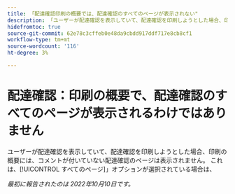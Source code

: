 ```yaml
---
title: 「配達確認印刷の概要では、配達確認のすべてのページが表示されない"
description: 「ユーザーが配達確認を表示していて、配達確認を印刷しようとした場合、印刷の概要には、コメントが付いていない配達確認のページは表示されません。 これは、上部のナビゲーションで「すべてのページ」オプションが選択されている場合でも発生します。
hidefromtoc: true
source-git-commit: 62e78c3cffeb0e48da9cbdd917ddf717e8cb8cf1
workflow-type: tm+mt
source-wordcount: '116'
ht-degree: 3%

---
```



# 配達確認：印刷の概要で、配達確認のすべてのページが表示されるわけではありません

<!--This article is on both WF and WFP TOCs-->

ユーザーが配達確認を表示していて、配達確認を印刷しようとした場合、印刷の概要には、コメントが付いていない配達確認のページは表示されません。 これは、[!UICONTROL すべてのページ]」オプションが選択されている場合は、

_最初に報告されたのは 2022年10月10日です。_

